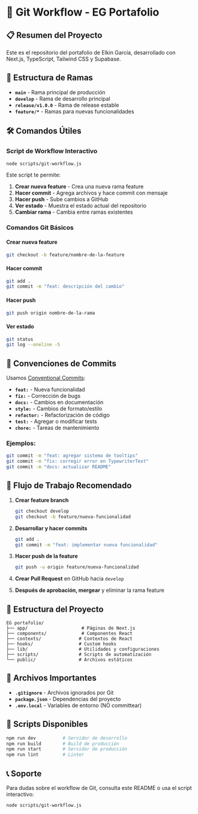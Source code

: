# 🚀 Git Workflow - EG Portafolio

## 📋 Resumen del Proyecto

Este es el repositorio del portafolio de Elkin García, desarrollado con Next.js, TypeScript, Tailwind CSS y Supabase.

## 🌿 Estructura de Ramas

- **`main`** - Rama principal de producción
- **`develop`** - Rama de desarrollo principal
- **`release/v1.0.0`** - Rama de release estable
- **`feature/*`** - Ramas para nuevas funcionalidades

## 🛠️ Comandos Útiles

### Script de Workflow Interactivo
```bash
node scripts/git-workflow.js
```

Este script te permite:
1. **Crear nueva feature** - Crea una nueva rama feature
2. **Hacer commit** - Agrega archivos y hace commit con mensaje
3. **Hacer push** - Sube cambios a GitHub
4. **Ver estado** - Muestra el estado actual del repositorio
5. **Cambiar rama** - Cambia entre ramas existentes

### Comandos Git Básicos

#### Crear nueva feature
```bash
git checkout -b feature/nombre-de-la-feature
```

#### Hacer commit
```bash
git add .
git commit -m "feat: descripción del cambio"
```

#### Hacer push
```bash
git push origin nombre-de-la-rama
```

#### Ver estado
```bash
git status
git log --oneline -5
```

## 📝 Convenciones de Commits

Usamos [Conventional Commits](https://www.conventionalcommits.org/):

- **`feat:`** - Nueva funcionalidad
- **`fix:`** - Corrección de bugs
- **`docs:`** - Cambios en documentación
- **`style:`** - Cambios de formato/estilo
- **`refactor:`** - Refactorización de código
- **`test:`** - Agregar o modificar tests
- **`chore:`** - Tareas de mantenimiento

### Ejemplos:
```bash
git commit -m "feat: agregar sistema de tooltips"
git commit -m "fix: corregir error en TypewriterText"
git commit -m "docs: actualizar README"
```

## 🔄 Flujo de Trabajo Recomendado

1. **Crear feature branch**
   ```bash
   git checkout develop
   git checkout -b feature/nueva-funcionalidad
   ```

2. **Desarrollar y hacer commits**
   ```bash
   git add .
   git commit -m "feat: implementar nueva funcionalidad"
   ```

3. **Hacer push de la feature**
   ```bash
   git push -u origin feature/nueva-funcionalidad
   ```

4. **Crear Pull Request** en GitHub hacia `develop`

5. **Después de aprobación, mergear** y eliminar la rama feature

## 📁 Estructura del Proyecto

```
EG portafolio/
├── app/                    # Páginas de Next.js
├── components/             # Componentes React
├── contexts/              # Contextos de React
├── hooks/                 # Custom hooks
├── lib/                   # Utilidades y configuraciones
├── scripts/               # Scripts de automatización
└── public/                # Archivos estáticos
```

## 🚨 Archivos Importantes

- **`.gitignore`** - Archivos ignorados por Git
- **`package.json`** - Dependencias del proyecto
- **`.env.local`** - Variables de entorno (NO committear)

## 🔧 Scripts Disponibles

```bash
npm run dev          # Servidor de desarrollo
npm run build        # Build de producción
npm run start        # Servidor de producción
npm run lint         # Linter
```

## 📞 Soporte

Para dudas sobre el workflow de Git, consulta este README o usa el script interactivo:
```bash
node scripts/git-workflow.js
```
